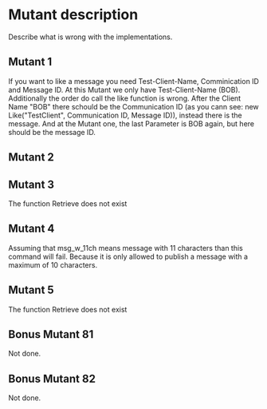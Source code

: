 # Mutant description
Describe what is wrong with the implementations.

## Mutant 1
If you want to like a message you need Test-Client-Name, Comminication ID and Message ID.
At this Mutant we only have Test-Client-Name (BOB). Additionally the order do call the like function is wrong.
After the Client Name "BOB" there schould be the Communication ID (as you cann see: new Like("TestClient", Communication ID, Message ID)),
instead there is the message. And at the Mutant one, the last Parameter is BOB again, but here should be the message ID.

## Mutant 2


## Mutant 3
The function Retrieve does not exist

## Mutant 4
Assuming that msg_w_11ch means message with 11 characters than this command will fail. Because it is only allowed
to publish a message with a maximum of 10 characters.

## Mutant 5
The function Retrieve does not exist

## Bonus Mutant 81
Not done.

## Bonus Mutant 82
Not done.
